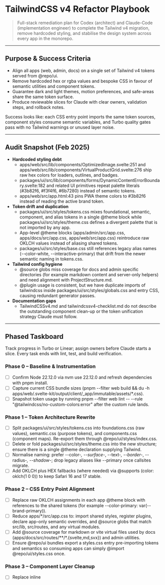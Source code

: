 # TailwindCSS v4 Refactor Playbook

> Full-stack remediation plan for Codex (architect) and Claude-Code (implementation engineer) to complete the Tailwind v4 migration, remove hardcoded styling, and stabilise the design system across every app in the monorepo.

---

## Purpose & Success Criteria
- Align all apps (web, admin, docs) on a single set of Tailwind v4 tokens served from @repo/ui.
- Remove hardcoded hex or rgba values and bespoke CSS in favour of semantic utilities and component tokens.
- Guarantee dark and light themes, motion preferences, and safe-areas share the same token surface.
- Produce reviewable slices for Claude with clear owners, validation steps, and rollback notes.

Success looks like: each CSS entry point imports the same token sources, component styles consume semantic variables, and Turbo quality gates pass with no Tailwind warnings or unused layer noise.

---

## Audit Snapshot (Feb 2025)
- **Hardcoded styling debt**
  - apps/web/src/lib/components/OptimizedImage.svelte:251 and apps/web/src/lib/components/VirtualProductGrid.svelte:276 ship raw hex colors for loaders, outlines, and badges.
  - packages/ui/src/lib/components/forms/DynamicContentErrorBoundary.svelte:182 and related UI primitives repeat palette literals (#3b82f6, #f3f4f6, #6b7280) instead of semantic tokens.
  - apps/web/src/app.html:43 pins PWA theme colors to #3b82f6 instead of reading the active brand token.
- **Token drift and duplication**
  - packages/ui/src/styles/tokens.css mixes foundational, semantic, component, and alias tokens in a single @theme block while packages/ui/src/styles/theme.css defines a divergent palette that is not imported by any app.
  - App-level @theme blocks (apps/admin/src/app.css, apps/docs/src/app.css, apps/web/src/app.css) reintroduce raw OKLCH values instead of aliasing shared tokens.
  - packages/ui/src/styles/base.css still references legacy alias names (--color-white, --interactive-primary) that drift from the newer semantic naming in tokens.css.
- **Tailwind config hygiene**
  - @source globs miss coverage for docs and admin specific directories (for example markdown content and server-only helpers) and need alignment with ProjectStructure.md.
  - @plugin usage is consistent, but we have duplicate imports of tailwindcss inside packages/ui/src/styles/globals.css and entry CSS, causing redundant generator passes.
- **Documentation gaps**
  - TailwindCSSv4.md and tailwindcssv4-checklist.md do not describe the outstanding component clean-up or the token unification strategy Claude must follow.

---

## Phased Taskboard
Track progress in Turbo or Linear; assign owners before Claude starts a slice. Every task ends with lint, test, and build verification.

### Phase 0 – Baseline & Instrumentation
- [ ] Confirm Node 22.12.0 via nvm use 22.12.0 and refresh dependencies with pnpm install.
- [ ] Capture current CSS bundle sizes (pnpm --filter web build && du -h apps/web/.svelte-kit/output/client/_app/immutable/assets/*.css).
- [ ] Snapshot token usage by running pnpm --filter web lint -- --rule "@tailwindcss/no-custom-colors:error" after the custom rule lands.

### Phase 1 – Token Architecture Rewrite
- [ ] Split packages/ui/src/styles/tokens.css into foundations.css (raw values), semantic.css (purpose tokens), and components.css (component maps). Re-export them through @repo/ui/styles/index.css.
- [ ] Delete or fold packages/ui/src/styles/theme.css into the new structure; ensure there is a single @theme declaration supplying Tailwind.
- [ ] Normalise naming: prefer --color-*, --surface-*, --text-*, --border-*, --radius-*, --shadow-*; drop legacy aliases like --primary once callsites migrate.
- [ ] Add OKLCH plus HEX fallbacks (where needed) via @supports (color: oklch(1 0 0)) to keep Safari 16 and 17 stable.

### Phase 2 – CSS Entry Point Alignment
- [ ] Replace raw OKLCH assignments in each app @theme block with references to the shared tokens (for example --color-primary: var(--brand-primary)).
- [ ] Reduce apps/*/src/app.css to: import shared styles, register plugins, declare app-only semantic overrides, and @source globs that match src/lib, src/routes, and any virtual modules.
- [ ] Add @source coverage for markdown or vite virtual files used by docs (apps/docs/src/routes/**/*.{svelte,md,svx}) and admin utilities.
- [ ] Ensure @repo/ui bundles export a styles.css entry pre-importing tokens and semantics so consuming apps can simply @import @repo/ui/styles.css once.

### Phase 3 – Component Layer Cleanup
- [ ] Replace inline <style> blocks in apps/web components with Tailwind utility classes or CSS variables bound via class:style, keeping only animation keyframes when necessary.
  - Prioritise: OptimizedImage.svelte, VirtualProductGrid.svelte, Toast.svelte, PaymentErrorBoundary.svelte.
- [ ] Convert UI package component styles to semantic variables. For example, map #3b82f6 to var(--brand-accent) in DynamicContentErrorBoundary.svelte and PaymentForm.svelte.
- [ ] Audit skeleton loaders and badge components for hardcoded box-shadow and rgba usage; migrate to tokens (for example --shadow-sm, --state-focus).
- [ ] Move shared keyframes (spin, fade, shimmer) into packages/ui/src/styles/animations.css and consume via Tailwind animation utilities.

### Phase 4 – Theming, Dark Mode, Motion
- [ ] Ensure data-theme="dark" overrides in tokens.css stay in sync with semantic names after the rename.
- [ ] Add @custom-variant theme-dark and theme-light definitions in one place (utilities.css) and use them in components instead of manual [data-theme="dark"] selectors.
- [ ] Centralise prefers-reduced-motion handling using a utility class or variant to avoid duplicating keyframe overrides.
- [ ] Update apps/web/src/app.html theme-color meta tags to read from a script that mirrors the active CSS variable (use getComputedStyle(document.documentElement).getPropertyValue('--brand-primary')).

### Phase 5 – QA, Budgets, Observability
- [ ] Run Turbo quality gates: pnpm -w turbo run lint check-types test build.
- [ ] Execute pnpm --filter web test:e2e for Playwright accessibility smoke coverage.
- [ ] Capture Lighthouse and performance metrics via pnpm performance-audit and compare against the baseline from Phase 0.
- [ ] Update Tailwind docs (TailwindCSSv4.md, tailwindcssv4-checklist.md) with the new structure and mark tasks complete only after Codex review.

### Endgame Cleanup Checklist
- [ ] Search for residual '#[0-9a-fA-F]{3,6}' literals in apps/** and packages/ui/**; replace or justify.
- [ ] Remove unused CSS files (packages/ui/src/styles/theme.css, redundant safe-area utilities) after verifying no importers remain.
- [ ] Delete per-component CSS variables that duplicate semantic tokens.
- [ ] Close the tracking branch tailwind-v4-perfect-refactor once main passes CI.

---

## Token & Design System Blueprint

### 1. Foundations (foundations.css)
- Keep only immutable design primitives:
  - spacing scale (--space-* and --size-*), typography (--font-* and --text-*), radii, z-index, animation timing.
  - Expand color palette using OKLCH values grouped by families (gray, sky, green, etc.) and provide SRGB fallbacks for legacy browsers.
- Export via a single @theme block. Avoid semantic naming here.

### 2. Semantics (semantic.css)
- Map components to purpose-driven tokens: --surface-*, --text-*, --border-*, --state-*, --status-*.
- Introduce light and dark overrides with attribute selectors only in this layer.
- Document each semantic value with the product rationale (tie into UI-UX.md and NAVIGATION_UX_STRATEGY.md).

### 3. Component Tokens (components.css)
- Define tokens consumed by component packages (--btn-*, --card-*, --modal-*).
- Avoid embedding colors directly; reference semantic tokens (for example --btn-primary-bg: var(--surface-brand-strong)).
- Provide slot-specific tokens for complex widgets (carousels, toasts) to prevent ad-hoc overrides in app code.

### 4. Alias Layer (alias.css)
- Keep only temporary bridges (for example --primary, --info) while migrating legacy components. Tag each alias with an owner and removal sprint.

### 5. Distribution
- Publish a consolidated stylesheet (packages/ui/styles.css) importing foundations, semantic, components, utilities, animations.
- Update @repo/ui package exports to surface helper TypeScript types (TokenName, SemanticToken) for compile-time checks inside Svelte stores.
- Add lint rules (Stylelint or custom ESLint plugin) to flag imports that bypass the shared CSS entry.

---

## Tailwind CSS v4 Implementation Standards
- **Configuration in CSS**: Only one @import 'tailwindcss' per app. Everything else (@theme, @plugin, @custom-variant, @utility) lives in CSS modules.
- **Content Scanning**: Maintain exhaustive @source globs per workspace. Include .svelte, .ts, .tsx, .md, +page.server.ts, and any generated virtual modules.
- **Utility Authoring**: Prefer @utility for repeated patterns (safe areas, line clamp). Keep naming terse and purposeful.
- **Variants**: Declare shared variants once in utilities.css; use them consistently (for example theme-dark:bg-[color:var(--surface-base-dark)]). 
- **Animations**: Register keyframes via @theme to leverage Tailwind animate-* utilities instead of custom classes.
- **Performance**: Lean on Tailwind's Oxide engine; avoid global selectors outside @layer base, components, utilities. Monitor pnpm --filter web build for unused layer warnings.
- **Design Tokens in Markup**: When a raw CSS value is unavoidable (for example inline SVG fill), read from CSS custom properties using style attributes (fill: var(--brand-primary)) rather than hardcoding hex.
- **Dark Mode & Accessibility**: Use semantic tokens for contrast changes; test with high-contrast simulation. Respect prefers-reduced-motion by wrapping animations in the reduce-motion variant.

---

## Hardcoded Styling Remediation Targets
Focus first on high-traffic components, then sweep the rest with a codemod.

| Area | Priority Components | Cleanup Notes |
| --- | --- | --- |
| Storefront (apps/web) | OptimizedImage.svelte, VirtualProductGrid.svelte, PaymentErrorBoundary.svelte, Toast.svelte | Replace loaders, outlines, and shadows with Tailwind classes referencing tokens. Move animations to shared utilities. |
| Shared UI (packages/ui) | DynamicContentErrorBoundary.svelte, PaymentForm.svelte, CategoryPill.svelte, ProductSeller.svelte, PartnerShowcase.svelte, VirtualProductGrid.svelte | Convert inline styles to use semantic tokens; ensure print styles reference --border-default. |
| Notifications & Toasts | packages/ui/src/lib/primitives/toast/*.svelte, UnifiedCookieConsent.svelte | Leverage @custom-variant theme-dark and safe-area utilities; replace rgba with token-based color-mix. |
| Skeletons | packages/ui/src/lib/components/skeleton/*.svelte | Use existing --surface-muted, --animation-shimmer tokens; swap bespoke gradients for Tailwind gradient utilities. |
| Metadata & Icons | apps/web/src/app.html, packages/ui/src/lib/components/utilities/SEOMetaTags.svelte | Drive meta theme colors from runtime tokens; ensure icons use CSS variables for fills. |

After each component refactor, diff with Percy or Chromatic (if available) and run Playwright smoke tests to ensure no regressions in focus states or loading indicators.

---

## Cross-App Implementation Notes
- **Web Storefront (apps/web)**
  - Integrate shared @repo/ui/styles.css; limit bespoke CSS to route-specific needs.
  - Move locale-specific typography overrides into language-aware CSS modules that still reference shared tokens.
- **Admin Console (apps/admin)**
  - Swap raw OKLCH values in the @theme block for alias tokens (for example --color-primary: var(--brand-primary-strong)).
  - Audit dashboard widgets for bespoke CSS (especially data visualisations) and migrate to utilities.
- **Documentation Site (apps/docs)**
  - Extend Tailwind to scan .md and .svx content. Ensure prose styles use semantic tokens for background, code blocks, and callouts.
  - Provide a doc-only theme extension using @layer components but limit overrides to typography and callout components.

---

## QA & Validation Checklist
1. pnpm -w turbo run lint – ensure ESLint and Stylelint (once added) pass.
2. pnpm -w turbo run check-types – confirm TypeScript safety after token API changes.
3. pnpm --filter web test and pnpm --filter web test:e2e – maintain unit, component, and Playwright coverage.
4. pnpm --filter web build – watch for Tailwind unused-layer warnings and confirm bundle size budget (less than 50 KB minified CSS).
5. pnpm performance-audit – capture Lighthouse metrics; compare CLS and FID to baseline.
6. Manual QA: toggle dark mode, reduced motion, and safe-area devices; verify consistent theming.

Archive all command outputs in build-validation.txt, lint-validation.txt, and update types-validation.txt as per Turbo.md.

---

## Claude Execution Guide
1. **Planning**: Before touching code, Claude reviews this playbook, updates the CLAUDE.md workflow checklist, and proposes a slice plan to Codex.
2. **Token Rewrite**: Start with packages/ui/styles. Create new CSS modules (foundations.css, semantic.css, components.css, alias.css, animations.css). Update import paths in apps/*/src/app.css and relevant TypeScript helpers.
3. **Component Sweeps**: Tackle components in small batches (maximum three files) to keep diffs reviewable. Replace inline styles with Tailwind classes using shared tokens. Confirm no Svelte 5 rune regressions.
4. **Testing**: After each batch, run lint and check-types. Before merging a phase, execute full Turbo tasks and Playwright smokes.
5. **Documentation**: Update TailwindCSSv4.md, tailwindcssv4-checklist.md, and any affected subsystem docs (Svelte5.md, UI-UX.md). Describe new tokens and migration notes.
6. **Review Loop**: Hand results to Codex for review. Address feedback, rerun tests, and only then mark checkboxes complete.
7. **Post-Merge**: Monitor analytics and error budgets. If regressions appear, roll back via Git tags noted during Phase 0 baseline capture.

---

## References & Further Reading
- TailwindCSSv4.md – existing high-level migration notes.
- UI-UX.md and NAVIGATION_UX_STRATEGY.md – design intent for tokens and theme states.
- Svelte5.md, SvelteKit2.md – component and data ownership rules to follow during refactors.
- Tailwind CSS v4 release notes and Oxide documentation for advanced configuration tips.

